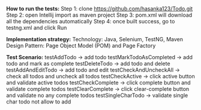 **How to run the tests:**
Step 1: clone https://github.com/hasanka123/Todo.git
Step 2: open Intellij import as maven project
Step 3: pom.xml will download all the dependencies automatically
Step 4: once built success, go to testng.xml and click Run

**Implementation strategy:**
Technology: Java, Selenium, TestNG, Maven
Design Pattern: Page Object Model (POM) and Page Factory

**Test Scenario:**
testAddTodo -> add todo
testMarkTodoAsCompleted -> add todo and mark as complete
testDeleteTodo -> add todo and delete
testAddAndEditTodo -> add todo and edit
testCheckAndUncheckAll -> check all todos and uncheck all todos
testCheckActive -> click active button and validate active todos
testCheckComplete  -> click complete button and validate complete todos
testClearComplete -> click clear-complete button and validate no any complete todos
testSingleCharTodo -> validate single char todo not allow to add
